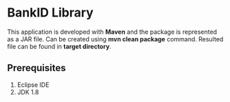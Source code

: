 # BankID Library

This application is developed with **Maven** and the package is represented as a JAR file. 
Can be created using **mvn clean package** command. Resulted file can be found in **target directory**.

## Prerequisites
1. Eclipse IDE
2. JDK 1.8